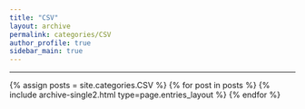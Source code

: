 ```yaml
---
title: "CSV"
layout: archive
permalink: categories/CSV
author_profile: true
sidebar_main: true
---
```


<!-- 공백이 포함되어 있는 카테고리 이름의 경우 site.categories['a b c'] 이런식으로! -->

---

{% assign posts = site.categories.CSV %}
{% for post in posts %} {% include archive-single2.html type=page.entries_layout %} {% endfor %}

